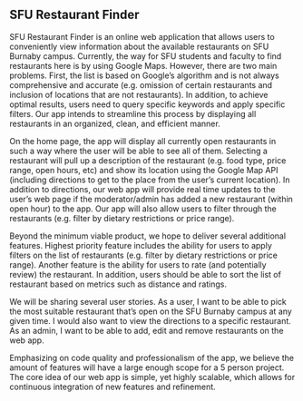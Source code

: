 ## SFU Restaurant Finder 

SFU Restaurant Finder is an online web application that allows users to conveniently view information about the available restaurants on SFU Burnaby campus.  Currently, the way for SFU students and faculty to find restaurants here is by using Google Maps.  However, there are two main problems. First, the list is based on Google’s algorithm and is not always comprehensive and accurate (e.g. omission of certain restaurants and inclusion of locations that are not restaurants).  In addition, to achieve optimal results, users need to query specific keywords and apply specific filters.  Our app intends to streamline this process by displaying all restaurants in an organized, clean, and efficient manner.  

On the home page, the app will display all currently open restaurants in such a way where the user will be able to see all of them.  Selecting a restaurant will pull up a description of the restaurant (e.g. food type, price range, open hours, etc)  and show its location using the Google Map API (including directions to get to the place from the user’s current location).  In addition to directions, our web app will provide real time updates to the user’s web page if the moderator/admin has added a new restaurant (within open hour) to the app. Our app will also allow users to filter through the restaurants (e.g. filter by dietary restrictions or price range).   

Beyond the minimum viable product, we hope to deliver several additional features. Highest priority feature includes the ability for users to apply filters on the list of restaurants (e.g. filter by dietary restrictions or price range). Another feature is the ability for users to rate (and potentially review) the restaurant. In addition, users should be able to sort the list of restaurant based on metrics such as distance and ratings. 

We will be sharing several user stories. As a user, I want to be able to pick the most suitable restaurant that’s open on the SFU Burnaby campus at any given time. I would also want to view the directions to a specific restaurant. As an admin, I want to be able to add, edit and remove restaurants on the web app.

Emphasizing on code quality and professionalism of the app, we believe the amount of features will have a large enough scope for a 5 person project. The core idea of our web app is simple, yet highly scalable, which allows for continuous integration of new features and refinement. 

